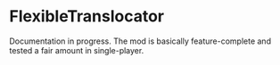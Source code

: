# FlexibleTranslocator
Documentation in progress. The mod is basically feature-complete and tested a fair amount in single-player.

